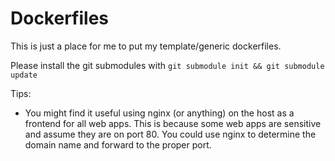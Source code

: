 Dockerfiles
===========

This is just a place for me to put my template/generic dockerfiles.

Please install the git submodules with `git submodule init && git submodule update`

Tips:
- You might find it useful using nginx (or anything) on the host as
  a frontend for all web apps. This is because some web apps are
  sensitive and assume they are on port 80. You could use nginx
  to determine the domain name and forward to the proper port.
